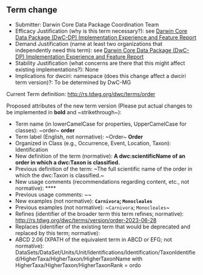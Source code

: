 ## Term change

* Submitter: Darwin Core Data Package Coordination Team
* Efficacy Justification (why is this term necessary?): see [Darwin Core Data Package (DwC-DP) Implementation Experience and Feature Report](https://gbif.github.io/dwc-dp/docs/dwc_dp_implementation_feature_reports.pdf)
* Demand Justification (name at least two organizations that independently need this term): see [Darwin Core Data Package (DwC-DP) Implementation Experience and Feature Report](https://gbif.github.io/dwc-dp/docs/dwc_dp_implementation_feature_reports.pdf)
* Stability Justification (what concerns are there that this might affect existing implementations?): None
* Implications for dwciri: namespace (does this change affect a dwciri term version)?: To be determined by DwC-MG

Current Term definition: http://rs.tdwg.org/dwc/terms/order

Proposed attributes of the new term version (Please put actual changes to be implemented in **bold** and ~strikethrough~):

* Term name (in lowerCamelCase for properties, UpperCamelCase for classes): ~order~ **order**
* Term label (English, not normative): ~Order~ **Order**
* Organized in Class (e.g., Occurrence, Event, Location, Taxon): Identification
* New definition of the term (normative): **A dwc:scientificName of an order in which a dwc:Taxon is classified.**
* Previous definition of the term: ~The full scientific name of the order in which the dwc:Taxon is classified.~
* New usage comments (recommendations regarding content, etc., not normative): **** 
* Previous usage comments: ~~
* New examples (not normative): **`Carnivora`; `Monocleales`**
* Previous examples (not normative): ~`Carnivora`; `Monocleales`~
* Refines (identifier of the broader term this term refines; normative): http://rs.tdwg.org/dwc/terms/version/order-2023-06-28
* Replaces (identifier of the existing term that would be deprecated and replaced by this term; normative): 
* ABCD 2.06 (XPATH of the equivalent term in ABCD or EFG; not normative): DataSets/DataSet/Units/Unit/Identifications/Identification/TaxonIdentified/HigherTaxa/HigherTaxon/HigherTaxonName with HigherTaxa/HigherTaxon/HigherTaxonRank = ordo
